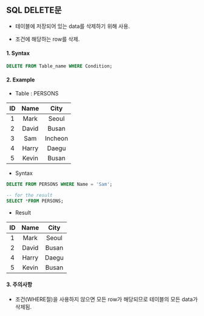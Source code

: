 ## SQL DELETE문

- 테이블에 저장되어 있는 data를 삭제하기 위해 사용.

- 조건에 해당하는 row를 삭제.

  

#### 1. Syntax

```sql
DELETE FROM Table_name WHERE Condition;
```



#### 2. Example

* Table  : PERSONS

|  ID  | Name  |  City   |
| :--: | :---: | :-----: |
|  1   | Mark  |  Seoul  |
|  2   | David |  Busan  |
|  3   |  Sam  | Incheon |
|  4   | Harry |  Daegu  |
|  5   | Kevin |  Busan  |

- Syntax

```sql
DELETE FROM PERSONS WHERE Name = 'Sam';

-- for the result
SELECT *FROM PERSONS;
```

- Result

|  ID  | Name  | City  |
| :--: | :---: | :---: |
|  1   | Mark  | Seoul |
|  2   | David | Busan |
|  4   | Harry | Daegu |
|  5   | Kevin | Busan |



#### 3. 주의사항

- 조건(WHERE절)을 사용하지 않으면 모든 row가 해당되므로 테이블의 모든 data가 삭제됨.